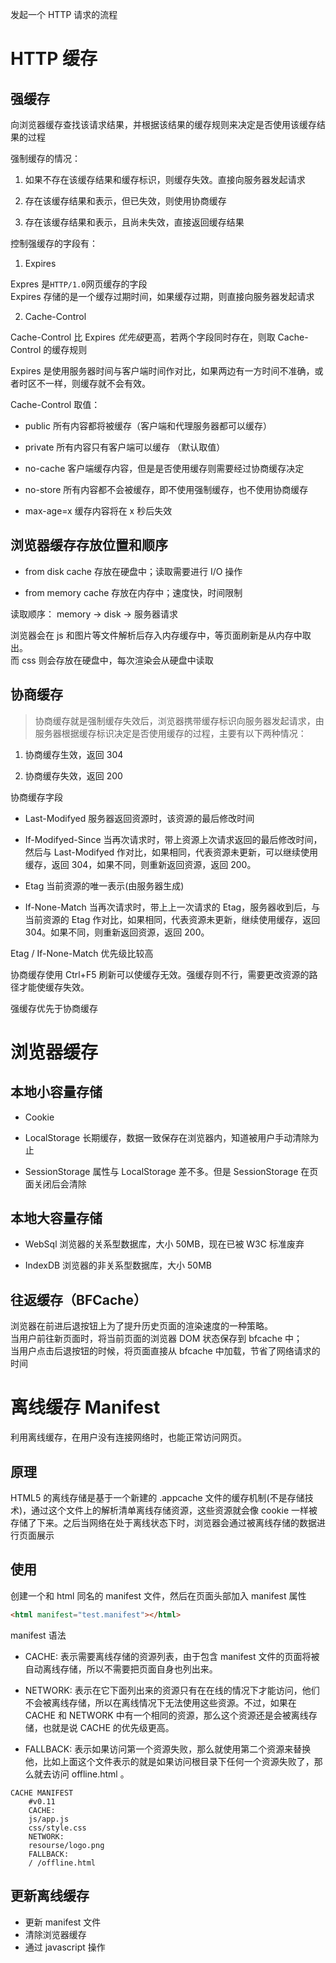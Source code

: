 发起一个 HTTP 请求的流程

# HTTP 缓存

## 强缓存

向浏览器缓存查找该请求结果，并根据该结果的缓存规则来决定是否使用该缓存结果的过程

强制缓存的情况：

1. 如果不存在该缓存结果和缓存标识，则缓存失效。直接向服务器发起请求

2. 存在该缓存结果和表示，但已失效，则使用协商缓存

3. 存在该缓存结果和表示，且尚未失效，直接返回缓存结果

控制强缓存的字段有：

1. Expires

Expres 是`HTTP/1.0`网页缓存的字段  
Expires 存储的是一个缓存过期时间，如果缓存过期，则直接向服务器发起请求

2. Cache-Control

Cache-Control 比 Expires *优先级*更高，若两个字段同时存在，则取 Cache-Control 的缓存规则

Expires 是使用服务器时间与客户端时间作对比，如果两边有一方时间不准确，或者时区不一样，则缓存就不会有效。

Cache-Control 取值：

- public 所有内容都将被缓存（客户端和代理服务器都可以缓存）

- private 所有内容只有客户端可以缓存 （默认取值）

- no-cache 客户端缓存内容，但是是否使用缓存则需要经过协商缓存决定

- no-store 所有内容都不会被缓存，即不使用强制缓存，也不使用协商缓存

- max-age=x 缓存内容将在 x 秒后失效

## 浏览器缓存存放位置和顺序

- from disk cache 存放在硬盘中；读取需要进行 I/O 操作

- from memory cache 存放在内存中；速度快，时间限制

读取顺序： memory -> disk -> 服务器请求

浏览器会在 js 和图片等文件解析后存入内存缓存中，等页面刷新是从内存中取出。  
而 css 则会存放在硬盘中，每次渲染会从硬盘中读取

## 协商缓存

> 协商缓存就是强制缓存失效后，浏览器携带缓存标识向服务器发起请求，由服务器根据缓存标识决定是否使用缓存的过程，主要有以下两种情况：

1. 协商缓存生效，返回 304

2. 协商缓存失效，返回 200

协商缓存字段

- Last-Modifyed 服务器返回资源时，该资源的最后修改时间

- If-Modifyed-Since 当再次请求时，带上资源上次请求返回的最后修改时间，然后与 Last-Modifyed 作对比，如果相同，代表资源未更新，可以继续使用缓存，返回 304，如果不同，则重新返回资源，返回 200。

- Etag 当前资源的唯一表示(由服务器生成)
- If-None-Match 当再次请求时，带上上一次请求的 Etag，服务器收到后，与当前资源的 Etag 作对比，如果相同，代表资源未更新，继续使用缓存，返回 304。如果不同，则重新返回资源，返回 200。

Etag / If-None-Match 优先级比较高

协商缓存使用 Ctrl+F5 刷新可以使缓存无效。强缓存则不行，需要更改资源的路径才能使缓存失效。

强缓存优先于协商缓存

# 浏览器缓存

## 本地小容量存储

- Cookie

- LocalStorage 长期缓存，数据一致保存在浏览器内，知道被用户手动清除为止

- SessionStorage 属性与 LocalStorage 差不多。但是 SessionStorage 在页面关闭后会清除

## 本地大容量存储

- WebSql 浏览器的关系型数据库，大小 50MB，现在已被 W3C 标准废弃

- IndexDB 浏览器的非关系型数据库，大小 50MB

## 往返缓存（BFCache）

浏览器在前进后退按钮上为了提升历史页面的渲染速度的一种策略。  
当用户前往新页面时，将当前页面的浏览器 DOM 状态保存到 bfcache 中；  
当用户点击后退按钮的时候，将页面直接从 bfcache 中加载，节省了网络请求的时间

# 离线缓存 Manifest

利用离线缓存，在用户没有连接网络时，也能正常访问网页。

## 原理

HTML5 的离线存储是基于一个新建的 .appcache 文件的缓存机制(不是存储技术)，通过这个文件上的解析清单离线存储资源，这些资源就会像 cookie 一样被存储了下来。之后当网络在处于离线状态下时，浏览器会通过被离线存储的数据进行页面展示

## 使用

创建一个和 html 同名的 manifest 文件，然后在页面头部加入 manifest 属性

```html
<html manifest="test.manifest"></html>
```

manifest 语法

- CACHE: 表示需要离线存储的资源列表，由于包含 manifest 文件的页面将被自动离线存储，所以不需要把页面自身也列出来。

- NETWORK: 表示在它下面列出来的资源只有在在线的情况下才能访问，他们不会被离线存储，所以在离线情况下无法使用这些资源。不过，如果在 CACHE 和 NETWORK 中有一个相同的资源，那么这个资源还是会被离线存储，也就是说 CACHE 的优先级更高。

- FALLBACK: 表示如果访问第一个资源失败，那么就使用第二个资源来替换他，比如上面这个文件表示的就是如果访问根目录下任何一个资源失败了，那么就去访问 offline.html 。

```manifest
CACHE MANIFEST
    #v0.11
    CACHE:
    js/app.js
    css/style.css
    NETWORK:
    resourse/logo.png
    FALLBACK:
    / /offline.html
```

## 更新离线缓存

- 更新 manifest 文件
- 清除浏览器缓存
- 通过 javascript 操作

##
